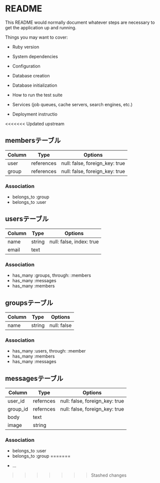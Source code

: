 # README

This README would normally document whatever steps are necessary to get the
application up and running.

Things you may want to cover:

* Ruby version

* System dependencies

* Configuration

* Database creation

* Database initialization

* How to run the test suite

* Services (job queues, cache servers, search engines, etc.)

* Deployment instructio

<<<<<<< Updated upstream
## membersテーブル

|Column|Type|Options|
|------|----|-------|
|user|references|null: false, foreign_key: true|
|group|references|null: false, foreign_key: true|

### Association
- belongs_to :group
- belongs_to :user

## usersテーブル

|Column|Type|Options|
|------|----|-------|
|name|string|null: false, index: true|
|email|text|

### Association
- has_many :groups, through: :members
- has_many :messages
- has_many :members

## groupsテーブル

|Column|Type|Options|
|------|----|-------|
|name|string|null: false|

### Association
- has_many :users, through: :member
- has_many :members
- has_many :messages

## messagesテーブル

|Column|Type|Options|
|------|----|-------|
|user_id|refernces|null: false, foreign_key: true|
|group_id|refernces|null: false,  foreign_key: true|
|body|text|
|image|string|

### Association
- belongs_to :user
- belongs_to :group
=======
* ...


>>>>>>> Stashed changes
